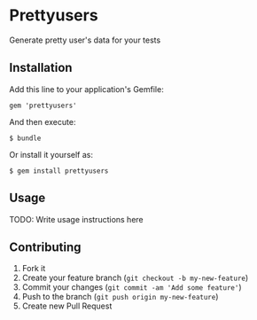 # Prettyusers

Generate pretty user's data for your tests

## Installation

Add this line to your application's Gemfile:

    gem 'prettyusers'

And then execute:

    $ bundle

Or install it yourself as:

    $ gem install prettyusers

## Usage

TODO: Write usage instructions here

## Contributing

1. Fork it
2. Create your feature branch (`git checkout -b my-new-feature`)
3. Commit your changes (`git commit -am 'Add some feature'`)
4. Push to the branch (`git push origin my-new-feature`)
5. Create new Pull Request
